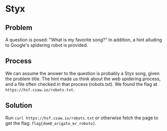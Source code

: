 # Styx
## Problem
A question is posed: "What is my favorite song?" In addition, a hint alluding to
Google's spidering robot is provided.

## Process
We can assume the answer to the question is probably a Styx song, given the problem
title. The hint made us think about the web spidering process, and a file often
checked in that process (robots.txt). We found the flag at `https://hsf.csaw.io/robots.txt`.

## Solution
Run `curl https://hsf.csaw.io/robots.txt` or otherwise fetch the page to get the
flag: `flag{dom0_arigato_mr_roboto}`.
